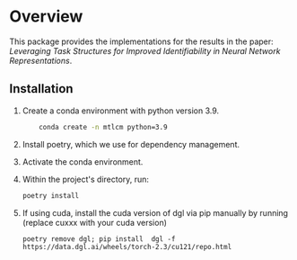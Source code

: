 # Overview

This package provides the implementations for the results in the paper:
*Leveraging Task Structures for Improved Identifiability in Neural Network Representations*.

## Installation

1. Create a conda environment with python version 3.9.
    ```bash
        conda create -n mtlcm python=3.9
    ```
2. Install poetry, which we use for dependency management.
3. Activate the conda environment.
3. Within the project's directory, run:

    ```bash
    poetry install
    ```
4. If using cuda, install the cuda version of dgl via pip manually by running (replace cuxxx with your cuda version)
    ```
    poetry remove dgl; pip install  dgl -f https://data.dgl.ai/wheels/torch-2.3/cu121/repo.html
    ```
